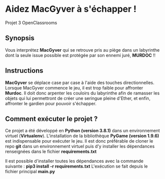 # Aidez MacGyver à s'échapper !
Projet 3 OpenClassrooms


## Synopsis
Vous interprétez **MacGyver** qui se retrouve pris au piège dans un labyrinthe dont la seule issue possible est protégée par son ennemi juré, **MURDOC** !!

## Instructions
**MacGyver** se déplace case par case à l'aide des touches directionnelles. Lorsque MacGyver commence le jeu, il est trop faible pour affronter **Murdoc**. Il doit donc arpenter les couloirs du labyrinthe afin de ramasser les objets qui lui permettront de créer une seringue pleine d'Ether, et enfin, affronter le gardien pour pouvoir s'échapper.

## Comment exécuter le projet ?
Ce projet a été développé en **Python (version 3.8.1)** dans un environnement virtuel (**Virtualenv**). L'installation de la bibliothèque **PyGame (version 1.9.6)** est indispensable pour exécuter le jeu.
Il est donc préférable de cloner le repo **git** dans un environnement virtuel puis d'y installer les dépendances renseignées dans le fichier **requirements.txt**

Il est possible d'installer toutes les dépendances avec la commande suivante : **pip3 install -r requirements.txt**
L'exécution se fait depuis le fichier principal **main.py**
